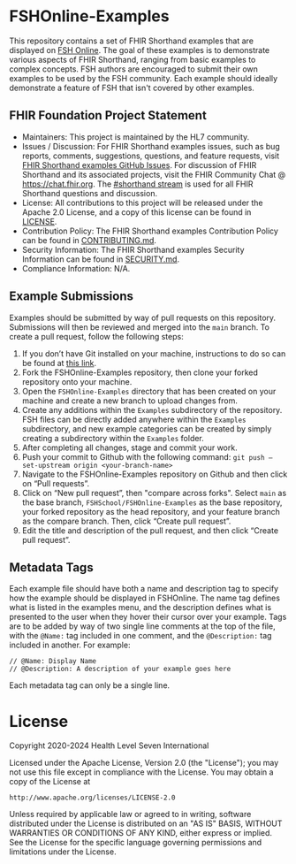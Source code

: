 # FSHOnline-Examples

This repository contains a set of FHIR Shorthand examples that are displayed on [FSH Online](https://fshschool.org/FSHOnline/). 
The goal of these examples is to demonstrate various aspects of FHIR Shorthand, ranging from basic examples to complex concepts. FSH authors are encouraged to submit their own examples to be used by the FSH community. Each example should ideally demonstrate a feature of FSH that isn't covered by other examples.

## FHIR Foundation Project Statement

- Maintainers: This project is maintained by the HL7 community.
- Issues / Discussion: For FHIR Shorthand examples issues, such as bug reports, comments, suggestions, questions, and feature requests, visit [FHIR Shorthand examples GitHub Issues](https://github.com/FSHSchool/FSHOnline-Examples/issues). For discussion of FHIR Shorthand and its associated projects, visit the FHIR Community Chat @ https://chat.fhir.org. The [#shorthand stream](https://chat.fhir.org/#narrow/stream/215610-shorthand) is used for all FHIR Shorthand questions and discussion.
- License: All contributions to this project will be released under the Apache 2.0 License, and a copy of this license can be found in [LICENSE](LICENSE).
- Contribution Policy: The FHIR Shorthand examples Contribution Policy can be found in [CONTRIBUTING.md](CONTRIBUTING.md).
- Security Information: The FHIR Shorthand examples Security Information can be found in [SECURITY.md](SECURITY.md).
- Compliance Information: N/A.

## Example Submissions
Examples should be submitted by way of pull requests on this repository. Submissions will then be reviewed and merged into the `main` branch. To create a pull request, follow the following steps:

1. If you don’t have Git installed on your machine, instructions to do so can be found at [this link](https://git-scm.com/downloads).
2. Fork the FSHOnline-Examples repository, then clone your forked repository onto your machine.
3. Open the `FSHOnline-Examples` directory that has been created on your machine and create a new branch to upload changes from.
4. Create any additions within the `Examples` subdirectory of the repository. FSH files can be directly added anywhere within the `Examples` subdirectory, and new example categories can be created by simply creating a subdirectory within the `Examples` folder. 
5. After completing all changes, stage and commit your work.
6. Push your commit to Github with the following command: `git push —set-upstream origin <your-branch-name>`
7. Navigate to the FSHOnline-Examples repository on Github and then click on “Pull requests”.
8. Click on “New pull request”, then "compare across forks". Select `main` as the base branch, `FSHSchool/FSHOnline-Examples` as the base repository, your forked repository as the head repository, and your feature branch as the compare branch. Then, click “Create pull request”.
9. Edit the title and description of the pull request, and then click “Create pull request”.

## Metadata Tags
Each example file should have both a name and description tag to specify how the example should be displayed in FSHOnline. The name tag defines what is listed in the examples menu, and the description defines what is presented to the user when they hover their cursor over your example. Tags are to be added by way of two single line comments at the top of the file, with the `@Name:` tag included in one comment, and the `@Description:` tag included in another. For example:
```
// @Name: Display Name
// @Description: A description of your example goes here  
```
Each metadata tag can only be a single line.

# License

Copyright 2020-2024 Health Level Seven International

Licensed under the Apache License, Version 2.0 (the "License");
you may not use this file except in compliance with the License.
You may obtain a copy of the License at

    http://www.apache.org/licenses/LICENSE-2.0

Unless required by applicable law or agreed to in writing, software
distributed under the License is distributed on an "AS IS" BASIS,
WITHOUT WARRANTIES OR CONDITIONS OF ANY KIND, either express or implied.
See the License for the specific language governing permissions and
limitations under the License.